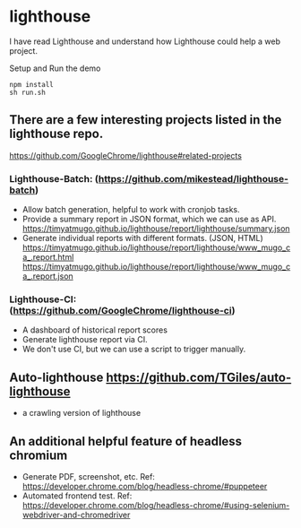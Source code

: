 # lighthouse
I have read Lighthouse and understand how Lighthouse could help a web project.

Setup and Run the demo

```
npm install
sh run.sh
```

## There are a few interesting projects listed in the lighthouse repo.
https://github.com/GoogleChrome/lighthouse#related-projects

### Lighthouse-Batch: (https://github.com/mikestead/lighthouse-batch)
- Allow batch generation, helpful to work with cronjob tasks.
- Provide a summary report in JSON format, which we can use as API.
https://timyatmugo.github.io/lighthouse/report/lighthouse/summary.json
- Generate individual reports with different formats. (JSON, HTML)
https://timyatmugo.github.io/lighthouse/report/lighthouse/www_mugo_ca_.report.html
https://timyatmugo.github.io/lighthouse/report/lighthouse/www_mugo_ca_.report.json


 
### Lighthouse-CI: (https://github.com/GoogleChrome/lighthouse-ci) 
- A dashboard of historical report scores
- Generate lighthouse report via CI. 
- We don't use CI, but we can use a script to trigger manually. 

## Auto-lighthouse https://github.com/TGiles/auto-lighthouse
- a crawling version of lighthouse 

## An additional helpful feature of headless chromium
- Generate PDF, screenshot, etc. 
  Ref: https://developer.chrome.com/blog/headless-chrome/#puppeteer
- Automated frontend test. 
  Ref: https://developer.chrome.com/blog/headless-chrome/#using-selenium-webdriver-and-chromedriver
